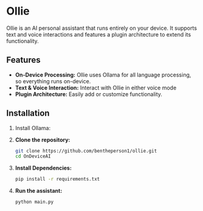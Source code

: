 # Ollie

Ollie is an AI personal assistant that runs entirely on your device. It supports text and voice interactions and features a plugin architecture to extend its functionality.

## Features
- **On-Device Processing:** Ollie uses Ollama for all language processing, so everything runs on-device.
- **Text & Voice Interaction:** Interact with Ollie in either voice mode
- **Plugin Architecture:** Easily add or customize functionality.

## Installation

1. Install Ollama:

1. **Clone the repository:**
    ```bash
    git clone https://github.com/bentheperson1/ollie.git
    cd OnDeviceAI
    ```
2. **Install Dependencies:**
    ```bash
    pip install -r requirements.txt
    ```

3. **Run the assistant:**
    ```bash
    python main.py
    ```

